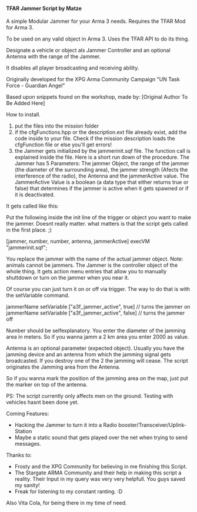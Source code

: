 #### TFAR Jammer Script by Matze ####

A simple Modular Jammer for your Arma 3 needs.
Requires the TFAR Mod for Arma 3.

To be used on any valid object in Arma 3.
Uses the TFAR API to do its thing.

Designate a vehicle or object als Jammer Controller and an optional Antenna with the range of the Jammer.

It disables all player broadcasting and receiving ability.

Originally developed for the XPG Arma Community Campaign "UN Task Force - Guardian Angel"

Based upon snippets found on the workshop, made by: [Original Author To Be Added Here]


How to install.

1. put the files into the mission folder
2. if the cfgFunctions.hpp or the description.ext file already exist, add the code inside to your file.
Check if the mission description loads the cfgFunction file or else you'll get errors!
3. the Jammer gets initialized by the jammerinit.sqf file.
The function call is explained inside the file. Here is a short run down of the procedure.
The Jammer has 5 Parameters:
The jammer Object, the range of the jammer (the diameter of the surrounding area), the jammer strength (Afects the interference of the radio), the Antenna and
the jammerActive value. The JammerActive Value is a boolean (a data type that either returns true or false)
that determines if the jammer is active when it gets spawned or if it is deactivated.

It gets called like this:

Put the following inside the init line of the trigger or object you want to make the jammer.
Doesnt really matter. what matters is that the script gets called in the first place. ;)

 [jammer, number, number, antenna, jammerActive] execVM "jammerinit.sqf";

You replace the jammer with the name of the actual jammer object. Note: animals cannot be jammers.
The Jammer is the controller object of the whole thing. It gets action menu entries that allow you to
manually shuttdown or turn on the jammer when you near it.

Of course you can just turn it on or off via trigger.
The way to do that is with the setVariable command.

jammerName setVariable ["a3f_jammer_active", true] // turns the jammer on
jammerName setVariable ["a3f_jammer_active", false] // turns the jammer off

Number should be selfexplanatory.
You enter the diameter of the jamming area in meters.
So if you wanna jamm a 2 km area you enter 2000 as value.

Antenna is an optional parameter (expected object).
Usually you have the jamming device and an antenna from which the jamming signal gets broadcasted.
If you destroy one of the 2 the jamming will cease.
The script originates the Jamming area from the Antenna. 

So if you wanna mark the position of the jamming area on the map,
just put the marker on top of the antenna.

PS: The script currently only affects men on the ground.
Testing with vehicles hasnt been done yet.

Coming Features:
- Hacking the Jammer to turn it into a Radio booster/Transceiver/Uplink-Station
- Maybe a static sound that gets played over the net when trying to send messages.


Thanks to:
- Frosty and the XPG Community for believing in me finishing this Script.
- The Stargate ARMA Community and their help in making this script a reality.
  Their Input in my query was very very helpfull. You guys saved my sanity!
- Freak for listening to my constant ranting. :D

Also Vita Cola, for being there in my time of need.
